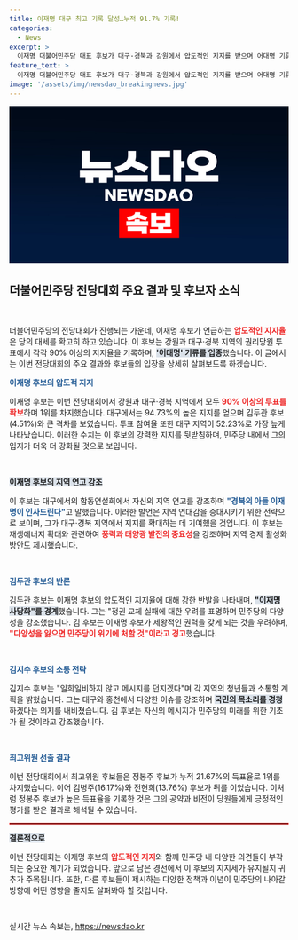 ```yaml
---
title: 이재명 대구 최고 기록 달성…누적 91.7% 기록!
categories:
  - News
excerpt: >
  이재명 더불어민주당 대표 후보가 대구·경북과 강원에서 압도적인 지지를 받으며 어대명 기류를 확정했다. 김두관 후보는 이재명의 사당화를 경계하며 당의 다양성을 강조하고, 정봉주 후보는 최고위원 선거에서 1위를 유지 중이다. 민심이 어떻게 바뀔까?
feature_text: >
  이재명 더불어민주당 대표 후보가 대구·경북과 강원에서 압도적인 지지를 받으며 어대명 기류를 확정했다. 김두관 후보는 이재명의 사당화를 경계하며 당의 다양성을 강조하고, 정봉주 후보는 최고위원 선거에서 1위를 유지 중이다. 민심이 어떻게 바뀔까?
image: '/assets/img/newsdao_breakingnews.jpg'
---
```


<p><img src="/assets/img/newsdao_breakingnews.jpg" alt="pcversion 속보" /></p>

<h2 data-ke-size="size26">더불어민주당 전당대회 주요 결과 및 후보자 소식</h2>

<p data-ke-size="size16">&nbsp;</p>

<p>더불어민주당의 전당대회가 진행되는 가운데, 이재명 후보가 언급하는 <b><span style="color: #ee2323;">압도적인 지지율</span></b>은 당의 대세를 확고히 하고 있습니다. 이 후보는 강원과 대구·경북 지역의 권리당원 투표에서 각각 90% 이상의 지지율을 기록하며, <b><span style="background-color: #21538527;">'어대명' 기류를 입증</span></b>했습니다. 이 글에서는 이번 전당대회의 주요 결과와 후보들의 입장을 상세히 살펴보도록 하겠습니다.</p>

<p><b><span style="color: #1a5490;">이재명 후보의 압도적 지지</span></b></p>

<p>이재명 후보는 이번 전당대회에서 강원과 대구·경북 지역에서 모두 <b><span style="color: #ee2323;">90% 이상의 투표를 확보</span></b>하며 1위를 차지했습니다. 대구에서는 94.73%의 높은 지지를 얻으며 김두관 후보(4.51%)와 큰 격차를 보였습니다. 투표 참여율 또한 대구 지역이 52.23%로 가장 높게 나타났습니다. 이러한 수치는 이 후보의 강력한 지지를 뒷받침하며, 민주당 내에서 그의 입지가 더욱 더 강화될 것으로 보입니다.</p>

<p data-ke-size="size16">&nbsp;</p>

<p><b><span style="background-color: #21538527;">이재명 후보의 지역 연고 강조</span></b></p>

<p>이 후보는 대구에서의 합동연설회에서 자신의 지역 연고를 강조하며 <b><span style="color: #1a5490;">"경북의 아들 이재명이 인사드린다"</span></b>고 말했습니다. 이러한 발언은 지역 연대감을 증대시키기 위한 전략으로 보이며, 그가 대구·경북 지역에서 지지를 확대하는 데 기여했을 것입니다. 이 후보는 재생에너지 확대와 관련하여 <b><span style="color: #ee2323;">풍력과 태양광 발전의 중요성</span></b>을 강조하며 지역 경제 활성화 방안도 제시했습니다.</p>

<p data-ke-size="size16">&nbsp;</p>

<p><b><span style="color: #1a5490;">김두관 후보의 반론</span></b></p>

<p>김두관 후보는 이재명 후보의 압도적인 지지율에 대해 강한 반발을 나타내며, <b><span style="background-color: #21538527;">"이재명 사당화"를 경계</span></b>했습니다. 그는 "정권 교체 실패에 대한 우려를 표명하며 민주당의 다양성을 강조했습니다. 김 후보는 이재명 후보가 제왕적인 권력을 갖게 되는 것을 우려하며, <b><span style="color: #ee2323;">"다양성을 잃으면 민주당이 위기에 처할 것"이라고 경고</span></b>했습니다.</p>

<p data-ke-size="size16">&nbsp;</p>

<p><b><span style="color: #1a5490;">김지수 후보의 소통 전략</span></b></p>

<p>김지수 후보는 "일희일비하지 않고 메시지를 던지겠다"며 각 지역의 청년들과 소통할 계획을 밝혔습니다. 그는 대구와 홍천에서 다양한 이슈를 강조하며 <b><span style="background-color: #21538527;">국민의 목소리를 경청</span></b>하겠다는 의지를 내비쳤습니다. 김 후보는 자신의 메시지가 민주당의 미래를 위한 기초가 될 것이라고 강조했습니다.</p>

<p data-ke-size="size16">&nbsp;</p>

<p><b><span style="color: #1a5490;">최고위원 선출 결과</span></b></p>

<p>이번 전당대회에서 최고위원 후보들은 정봉주 후보가 누적 21.67%의 득표율로 1위를 차지했습니다. 이어 김병주(16.17%)와 전현희(13.76%) 후보가 뒤를 이었습니다. 이처럼 정봉주 후보가 높은 득표율을 기록한 것은 그의 공약과 비전이 당원들에게 긍정적인 평가를 받은 결과로 해석될 수 있습니다. </p>

<hr style="border:1px solid #ee2323;" />

<p><b><span style="background-color: #21538527;">결론적으로</span></b></p>

<p>이번 전당대회는 이재명 후보의 <b><span style="color: #ee2323;">압도적인 지지</span></b>와 함께 민주당 내 다양한 의견들이 부각되는 중요한 계기가 되었습니다. 앞으로 남은 경선에서 이 후보의 지지세가 유지될지 귀추가 주목됩니다. 또한, 다른 후보들이 제시하는 다양한 정책과 이념이 민주당의 나아갈 방향에 어떤 영향을 줄지도 살펴봐야 할 것입니다. </p>

<p data-ke-size="size16">&nbsp;</p>
실시간 뉴스 속보는, <a href="https://newsdao.kr" rel="dofollow">https://newsdao.kr</a>


